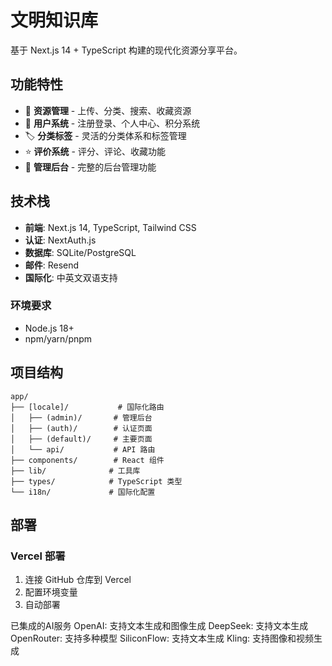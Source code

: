 # 文明知识库

基于 Next.js 14 + TypeScript 构建的现代化资源分享平台。

## 功能特性

- 📁 **资源管理** - 上传、分类、搜索、收藏资源
- 👥 **用户系统** - 注册登录、个人中心、积分系统
- 🏷️ **分类标签** - 灵活的分类体系和标签管理
- ⭐ **评价系统** - 评分、评论、收藏功能
- 🔧 **管理后台** - 完整的后台管理功能

## 技术栈

- **前端**: Next.js 14, TypeScript, Tailwind CSS
- **认证**: NextAuth.js
- **数据库**: SQLite/PostgreSQL
- **邮件**: Resend
- **国际化**: 中英文双语支持

### 环境要求
- Node.js 18+
- npm/yarn/pnpm

## 项目结构

```
app/
├── [locale]/           # 国际化路由
│   ├── (admin)/       # 管理后台
│   ├── (auth)/        # 认证页面
│   ├── (default)/     # 主要页面
│   └── api/           # API 路由
├── components/        # React 组件
├── lib/              # 工具库
├── types/            # TypeScript 类型
└── i18n/             # 国际化配置
```

## 部署

### Vercel 部署
1. 连接 GitHub 仓库到 Vercel
2. 配置环境变量
3. 自动部署


已集成的AI服务
OpenAI: 支持文本生成和图像生成
DeepSeek: 支持文本生成
OpenRouter: 支持多种模型
SiliconFlow: 支持文本生成
Kling: 支持图像和视频生成